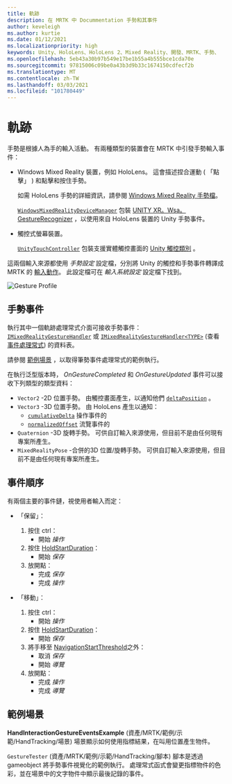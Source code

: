 ```yaml
---
title: 軌跡
description: 在 MRTK 中 Docummentation 手勢和其事件
author: keveleigh
ms.author: kurtie
ms.date: 01/12/2021
ms.localizationpriority: high
keywords: Unity、HoloLens、HoloLens 2、Mixed Reality、開發、MRTK、手勢、
ms.openlocfilehash: 5eb43a30b97b549e17be1b55a4b555bce1cda70e
ms.sourcegitcommit: 97815006c09be0a43b3d9b33c1674150cdfecf2b
ms.translationtype: MT
ms.contentlocale: zh-TW
ms.lasthandoff: 03/03/2021
ms.locfileid: "101780449"
---
```

# <a name="gestures"></a>軌跡

手勢是根據人為手的輸入活動。 有兩種類型的裝置會在 MRTK 中引發手勢輸入事件：

- Windows Mixed Reality 裝置，例如 HoloLens。 這會描述捏合運動 ( 「點擊」 ) 和點擊和按住手勢。

  如需 HoloLens 手勢的詳細資訊，請參閱 [Windows Mixed Reality 手勢檔](https://docs.microsoft.com/windows/mixed-reality/gestures)。

  [`WindowsMixedRealityDeviceManager`](xref:Microsoft.MixedReality.Toolkit.WindowsMixedReality.Input.WindowsMixedRealityDeviceManager) 包裝 [UNITY XR。Wsa。GestureRecognizer](https://docs.unity3d.com/ScriptReference/XR.WSA.Input.GestureRecognizer.html) ，以使用來自 HoloLens 裝置的 Unity 手勢事件。

- 觸控式螢幕裝置。

  [`UnityTouchController`](xref:Microsoft.MixedReality.Toolkit.Input.UnityInput) 包裝支援實體觸控畫面的 [Unity 觸控類別](https://docs.unity3d.com/ScriptReference/Touch.html) 。

這兩個輸入來源都使用 _手勢設定_ 設定檔，分別將 Unity 的觸控和手勢事件轉譯成 MRTK 的 [輸入動作](input-actions.md)。 此設定檔可在 _輸入系統設定_ 設定檔下找到。

<img src="../images/input/GestureProfile.png" alt="Gesture Profile" style="max-width:100%;">

## <a name="gesture-events"></a>手勢事件

執行其中一個軌跡處理常式介面可接收手勢事件： [`IMixedRealityGestureHandler`](xref:Microsoft.MixedReality.Toolkit.Input.IMixedRealityGestureHandler) 或 [`IMixedRealityGestureHandler<TYPE>`](xref:Microsoft.MixedReality.Toolkit.Input.IMixedRealityGestureHandler`1) (查看 [事件處理常式](input-events.md)) 的資料表。

請參閱 [範例場景](#example-scene) ，以取得筆勢事件處理常式的範例執行。

在執行泛型版本時， *OnGestureCompleted* 和 *OnGestureUpdated* 事件可以接收下列類型的類型資料：

- `Vector2` -2D 位置手勢。 由觸控畫面產生，以通知他們 [`deltaPosition`](https://docs.unity3d.com/ScriptReference/Touch-deltaPosition.html) 。
- `Vector3` -3D 位置手勢。 由 HoloLens 產生以通知：
  - [`cumulativeDelta`](https://docs.unity3d.com/ScriptReference/XR.WSA.Input.ManipulationUpdatedEventArgs-cumulativeDelta.html) 操作事件的
  - [`normalizedOffset`](https://docs.unity3d.com/ScriptReference/XR.WSA.Input.NavigationUpdatedEventArgs-normalizedOffset.html) 流覽事件的
- `Quaternion` -3D 旋轉手勢。 可供自訂輸入來源使用，但目前不是由任何現有專案所產生。
- `MixedRealityPose` -合併的3D 位置/旋轉手勢。 可供自訂輸入來源使用，但目前不是由任何現有專案所產生。

## <a name="order-of-events"></a>事件順序

有兩個主要的事件鏈，視使用者輸入而定：

- 「保留」：
    1. 按住 ctrl：
        - 開始 _操作_
    1. 按住 [HoldStartDuration](xref:Microsoft.MixedReality.Toolkit.Input.MixedRealityInputSimulationProfile.HoldStartDuration)：
        - 開始 _保存_
    1. 放開點：
        - 完成 _保存_
        - 完成 _操作_

- 「移動」：
    1. 按住 ctrl：
        - 開始 _操作_
    1. 按住 [HoldStartDuration](xref:Microsoft.MixedReality.Toolkit.Input.MixedRealityInputSimulationProfile.HoldStartDuration)：
        - 開始 _保存_
    1. 將手移至 [NavigationStartThreshold](xref:Microsoft.MixedReality.Toolkit.Input.MixedRealityInputSimulationProfile.NavigationStartThreshold)之外：
        - 取消 _保存_
        - 開始 _導覽_
    1. 放開點：
        - 完成 _操作_
        - 完成 _導覽_

## <a name="example-scene"></a>範例場景

**HandInteractionGestureEventsExample** (資產/MRTK/範例/示範/HandTracking/場景) 場景顯示如何使用指標結果，在叫用位置產生物件。

`GestureTester` (資產/MRTK/範例/示範/HandTracking/腳本) 腳本是透過 gameobject 將手勢事件視覺化的範例執行。 處理常式函式會變更指標物件的色彩，並在場景中的文字物件中顯示最後記錄的事件。
